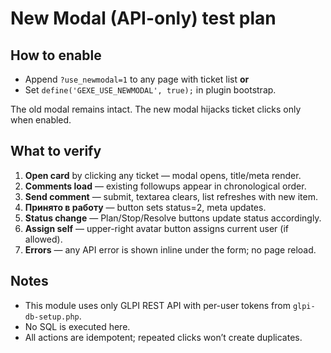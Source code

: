 # New Modal (API-only) test plan

## How to enable
- Append `?use_newmodal=1` to any page with ticket list **or**
- Set `define('GEXE_USE_NEWMODAL', true);` in plugin bootstrap.

The old modal remains intact. The new modal hijacks ticket clicks only when enabled.

## What to verify
1. **Open card** by clicking any ticket — modal opens, title/meta render.
2. **Comments load** — existing followups appear in chronological order.
3. **Send comment** — submit, textarea clears, list refreshes with new item.
4. **Принято в работу** — button sets status=2, meta updates.
5. **Status change** — Plan/Stop/Resolve buttons update status accordingly.
6. **Assign self** — upper-right avatar button assigns current user (if allowed).
7. **Errors** — any API error is shown inline under the form; no page reload.

## Notes
- This module uses only GLPI REST API with per-user tokens from `glpi-db-setup.php`.
- No SQL is executed here.
- All actions are idempotent; repeated clicks won’t create duplicates.
